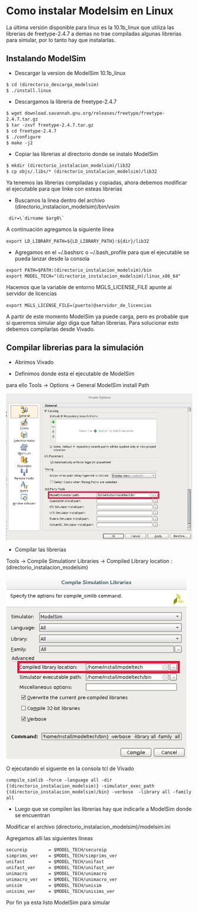 # Como instalar Modelsim en Linux

La última versión disponible para linux es la 10.1b_linux que utiliza las librerias de freetype-2.4.7 a demas no trae compiladas algunas librerias para simular, por lo tanto hay que instalarlas.

## Instalando ModelSim 
* Descargar la version de ModelSim 10.1b_linux
````
$ cd (directorio_descarga_modelsim)
$ ./install.linux
````
* Descargamos la libreria de freetype-2.4.7
````
$ wget download.savannah.gnu.org/releases/freetype/freetype-2.4.7.tar.gz
$ tar -zxvf freetype-2.4.7.tar.gz
$ cd freetype-2.4.7
$ ./configure
$ make -j2
````
* Copiar las librerias al directorio donde se instalo ModelSim
````
$ mkdir (directorio_instalacion_modelsim)/lib32
$ cp objs/.libs/* (directorio_instalacion_modelsim)/lib32
````
Ya tenemos las librerias compiladas y copiadas, ahora debemos modificar el ejecutable para que linke con esteas librerias

* Buscamos la linea dentro del archivo (directorio_instalacion_modelsim)/bin/vsim
````
 dir=\`dirname $arg0\` 
````
A continuación agregamos la siguiente línea

`export LD_LIBRARY_PATH=${LD_LIBRARY_PATH}:${dir}/lib32`

* Agregamos en el ~/.bashsrc o ~/.bash_profile para que el ejecutable se pueda lanzar desde la consola 
````
export PATH=$PATH:(directorio_instalacion_modelsim)/bin
export MODEL_TECH="(directorio_instalacion_modelsim)/linux_x86_64"
````
Hacemos que la variable de entorno MGLS_LICENSE_FILE apunte al servidor de licencias 

`export MGLS_LICENSE_FILE=(puerto)@servidor_de_licencias`

A partir de este momento ModelSim ya puede carga, pero es probable que si queremos simular algo diga que faltan librerias. Para solucionar esto debemos compilarlas desde Vivado.

## Compilar librerias para la simulación

* Abrimos Vivado

* Definimos donde esta el ejecutable de ModelSim 

para ello Tools -> Options -> General ModelSim install Path

![ModelSim_EXE](https://github.com/hpcn-uam/HPCN-Affairs/blob/master/Install%20ModelSim%20in%20Linux/vivado_general_options.png)

* Compilar las librerias 

Tools -> Compile Simulationr Libraries -> Compiled Library location : (directorio_instalacion_modelsim) 

![ModelSim_EXE](https://github.com/hpcn-uam/HPCN-Affairs/blob/master/Install%20ModelSim%20in%20Linux/vivado_library_options.png)

O ejecutando el siguente en la consola tcl de Vivado

````
compile_simlib -force -language all -dir {(directorio_instalacion_modelsim)} -simulator_exec_path {(directorio_instalacion_modelsim)/bin} -verbose  -library all -family  all
````

* Luego que se compilen las librerias hay que indicarle a ModelSim donde se encuentran

Modificar el archivo (directorio_instalacion_modelsim)/modelsim.ini

Agregamos allí las siguientes líneas
````
secureip 		= $MODEL_TECH/secureip
simprims_ver 	= $MODEL_TECH/simprims_ver
unifast  		= $MODEL_TECH/unifast  	
unifast_ver  	= $MODEL_TECH/unifast_ver 
unimacro  		= $MODEL_TECH/unimacro  		
unimacro_ver  	= $MODEL_TECH/unimacro_ver
unisim  		= $MODEL_TECH/unisim  		 
unisims_ver		= $MODEL_TECH/unisims_ver	
````
Por fin ya esta listo ModelSim para simular
